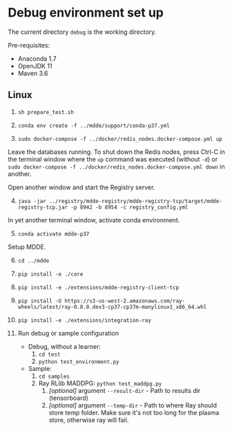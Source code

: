 # Debug environment set up

The current directory `debug` is the working directory.

Pre-requisites:
* Anaconda 1.7 
* OpenJDK 11
* Maven 3.6

## Linux

1. `sh prepare_test.sh`
   
2. `conda env create -f ../mdde/support/conda-p37.yml`   
  
3. `sudo docker-compose -f ../docker/redis_nodes.docker-compose.yml up`

Leave the databases running. To shut down the Redis nodes, press Ctrl-C in the terminal window where the `up` command was executed (without `-d`) or `sudo docker-compose -f ../docker/redis_nodes.docker-compose.yml down` in another.

Open another window and start the Registry server.

4. `java -jar ../registry/mdde-registry/mdde-registry-tcp/target/mdde-registry-tcp.jar -p 8942 -b 8954 -c registry_config.yml`


In yet another terminal window, activate conda environment.

5. `conda activate mdde-p37`

Setup MDDE.

6. `cd ../mdde`
   
7. `pip install -e ./core`
   
8.  `pip install -e ./extensions/mdde-registry-client-tcp`
    
9. `pip install -U https://s3-us-west-2.amazonaws.com/ray-wheels/latest/ray-0.8.0.dev3-cp37-cp37m-manylinux1_x86_64.whl`
    
10. `pip install -e ./extensions/integration-ray`

11. Run debug or sample configuration
    *  Debug, without a learner:
        1.  `cd test`
        2.  `python test_environment.py`
    *  Sample:
        1.  `cd samples`
        2.  Ray RLlib MADDPG: `python test_maddpg.py` 
            1.  *[optional]* argument `--result-dir` - Path to results dir (tensorboard)
            2.  *[optional]* argument `--temp-dir` - Path to where Ray should store temp folder. Make sure it's not too long for the plasma store, otherwise ray will fail.
